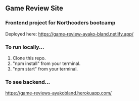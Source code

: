 ## Game Review Site
### Frontend project for Northcoders bootcamp

Deployed here: https://game-review-ayako-bland.netlify.app/


### To run locally...
1. Clone this repo.
2. "npm install" from your terminal.
2. "npm start" from your terminal.

### To see backend...
https://game-reviews-ayakobland.herokuapp.com/